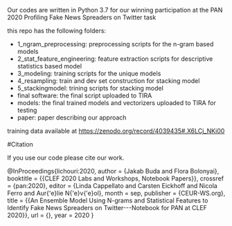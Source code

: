 Our codes are written in Python 3.7 for our winning participation at the PAN 2020 Profiling Fake News Spreaders on Twitter task

this repo has the following folders:

- 1_ngram_preprocessing: preprocessing scripts for the n-gram based models
- 2_stat_feature_engineering: feature extraction scripts for descriptive statistics based model
- 3_modeling: training scripts for the unique models
- 4_resampling: train and dev set construction for stacking model
- 5_stackingmodel: trining scripts for stacking model
- final software: the final script uploaded to TIRA
- models: the final trained models and vectorizers uploaded to TIRA for testing
- paper: paper describing our approach

training data available at https://zenodo.org/record/4039435#.X6LCj_NKi00


#Citation

If you use our code please cite our work.

  @InProceedings{lichouri:2020,
    author =              {Jakab Buda and Flora Bolonyai},
    booktitle =           {{CLEF 2020 Labs and Workshops, Notebook Papers}},
    crossref =            {pan:2020},
    editor =              {Linda Cappellato and Carsten Eickhoff and Nicola Ferro and Aur{\'e}lie N{\'e}v{\'e}ol},
    month =               sep,
    publisher =           {CEUR-WS.org},
    title =               {{An Ensemble Model Using N-grams and Statistical Features to Identify Fake News Spreaders on Twitter---Notebook for PAN at CLEF 2020}},
    url =                 {},
    year =                2020
    }
